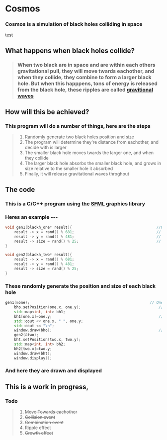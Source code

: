 # Cosmos
### Cosmos is a simulation of black holes colliding in space
test
## What happens when black holes collide?
>### When two black are in space and are within each others gravitational pull, they will move twards eachother, and when they collide, they combine to form a larger black hole. But when this happpens, tons of energy is released from the black hole, these ripples are called [gravitional waves](http://hubblesite.org/explore_astronomy/black_holes/encyc_mod3_q6.html)

## How will this be achieved?
### This program will do a number of things, here are the steps
>1) Randomly generate two black holes position and size
>1) The program will determine they're distance from eachother, and decide with is larger
>1) The smaller black hole moves twards the larger one, and when they collide
>1) The larger black hole absorbs the smaller black hole, and grows in size relative to the smaller hole it absorbed
>1) Finally, it will release gravitational waves throghout

## The code
### This is a C/C++ program using the [SFML](https://www.sfml-dev.org/) graphics library
### Heres an example ---
```cpp
void gen1(blackh_one* result){                                      //Generate Hole One
    result -> x = rand() % 681;                                     // Generates X position
    result -> y = rand() % 481;                                     // Generates Y position
    result -> size = rand() % 25;                                   // Generate Size
}

void gen2(blackh_two* result){
    result -> x = rand() % 681;
    result -> y = rand() % 481;
    result -> size = rand() % 25;
}
```
### These randomly generate the position and size of each black hole

```cpp
gen1(&one);                                                      // One black hole 
    bho.setPosition(one.x, one.y);                                   // Set shape
    std::map<int, int> bh1;
    bh1[one.x]=one.y;                                                //Add to map
    std::cout << one.x, " ", one.y;
    std::cout << "\n";
    window.draw(bho);                                                // Draw shapes
    gen2(&two);
    bht.setPosition(two.x, two.y);
    std::map<int, int> bh2;
    bh2[two.x]=two.y;
    window.draw(bht);
    window.display();
```
### And here they are drawn and displayed

## This is a work in progress, 
### Todo
>1) ~~Move Towards eachother~~
>1) ~~Collision event~~
>1) ~~Combination event~~
>1) Ripple effect
>1) ~~Growth effect~~
